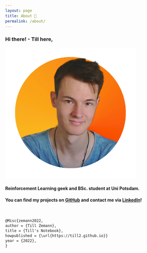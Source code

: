```yaml
---
layout: page
title: About 🌿
permalink: /about/
---
```



### Hi there! - Till here,

<div class="img-block" style="width: 420px;">
    <img src="/images/ghpb2.png"/>
</div>

#### Reinforcement Learning geek and BSc. student at Uni Potsdam.


#### You can find my projects on [GitHub][github] and contact me via [LinkedIn][linkedin]!

<br>

```
@Misc{zemann2022,
author = {Till Zemann},
title = {Till's Notebook},
howpublished = {\url{https://till2.github.io}}
year = {2022},
}
```


[github]: https://github.com/till2
[linkedin]: https://www.linkedin.com/in/tillzemann/
[myreference-1]: https://www.youtube.com/watch?v=dQw4w9WgXcQ

<!-- hosted at: till2.github.io -->
